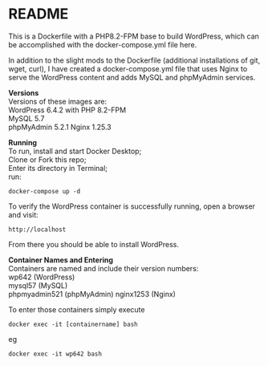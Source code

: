 # README
This is a Dockerfile with a PHP8.2-FPM base to build WordPress, which can be accomplished with the docker-compose.yml file here.

In addition to the slight mods to the Dockerfile (additional installations of git, wget, curl), I have created a docker-compose.yml file that uses Nginx to serve the WordPress content and adds MySQL and phpMyAdmin services.

**Versions**  
Versions of these images are:  
WordPress 6.4.2 with PHP 8.2-FPM  
MySQL 5.7  
phpMyAdmin 5.2.1
Nginx 1.25.3

**Running**   
To run, install and start Docker Desktop;  
Clone or Fork this repo;  
Enter its directory in Terminal;  
run: 
```
docker-compose up -d
```
To verify the WordPress container is successfully running, open a browser and visit:   
```
http://localhost
```
From there you should be able to install WordPress. 

**Container Names and Entering**  
Containers are named and include their version numbers:   
wp642 (WordPress)  
mysql57 (MySQL)   
phpmyadmin521 (phpMyAdmin)
nginx1253 (Nginx)  

To enter those containers simply execute
```
docker exec -it [containername] bash
```
eg
```
docker exec -it wp642 bash
```

